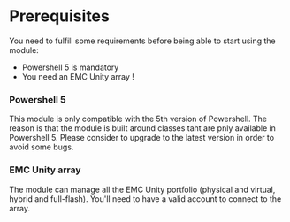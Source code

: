 # Prerequisites

You need to fulfill some requirements before being able to start using the module:

- Powershell 5 is mandatory
- You need an EMC Unity array !

### Powershell 5

This module is only compatible with the 5th version of Powershell. The reason is that the module is built around classes taht are pnly available in Powershell 5.
Please consider to upgrade to the latest version in order to avoid some bugs. 

### EMC Unity array

The module can manage all the EMC Unity portfolio (physical and virtual, hybrid and full-flash).
You'll need to have a valid account to connect to the array.  